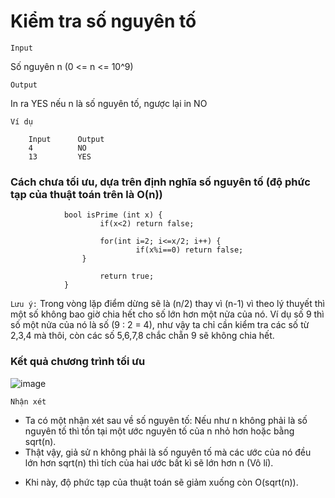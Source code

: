 # Kiểm tra số nguyên tố 
`Input`

Số nguyên n (0 <= n <= 10^9)

`Output`

In ra YES nếu n là số nguyên tố, ngược lại in NO

`Ví dụ`

        Input      Output
        4          NO
        13         YES

### Cách chưa tối ưu, dựa trên định nghĩa số nguyên tố (độ phức tạp của thuật toán trên là O(n))

                bool isPrime (int x) {
                        if(x<2) return false;
                
                        for(int i=2; i<=x/2; i++) {
                                if(x%i==0) return false;
                    }
                    
                        return true;
                }

`Lưu ý:` Trong vòng lặp điểm dừng sẽ là (n/2) thay vì (n-1) vì theo lý thuyết thì một số không bao giờ chia hết cho số lớn hơn một nửa của nó. Ví dụ số 9 thì số một nửa của nó là số (9 : 2 = 4), như vậy ta chỉ cần kiểm tra các số từ 2,3,4 mà thôi, còn các số 5,6,7,8 chắc chẵn 9 sẽ không chia hết.
### Kết quả chương trình tối ưu 
![image](https://github.com/minchangggg/DSA/assets/125820144/1253e75f-65f8-4409-a324-58c56aaff295)

`Nhận xét`

   + Ta có một nhận xét sau về số nguyên tố: Nếu như n không phải là số nguyên tố thì tồn tại một ước nguyên tố của n nhỏ hơn hoặc bằng sqrt(n).
   + Thật vậy, giả sử n không phải là số nguyên tố mà các ước của nó đều lớn hơn sqrt(n) thì tích của hai ước bất kì sẽ lớn hơn n (Vô lí).
     
- Khi này, độ phức tạp của thuật toán sẽ giảm xuống còn O(sqrt(n)).

